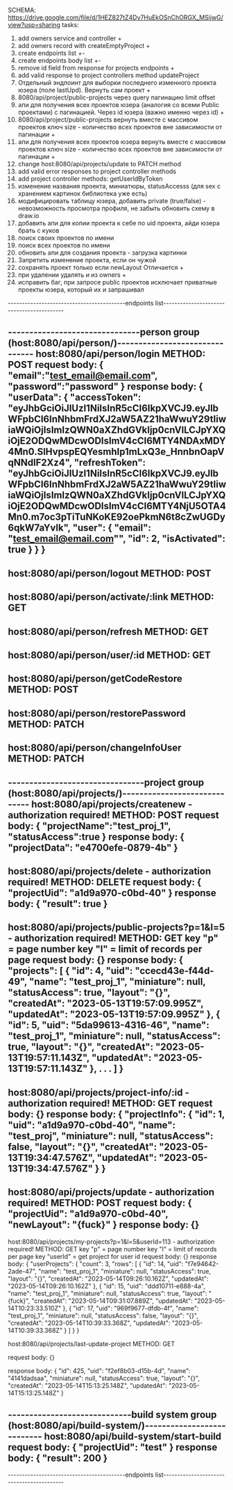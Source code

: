 SCHEMA: https://drive.google.com/file/d/1HEZ827tZ4Dv7HuEkOSnChORGX_MSijwG/view?usp=sharing
tasks:
1. add owners service and controller +
2. add owners record with createEmptyProject +
3. create endpoints list +-
4. create endpoints body list +-
5. remove id field from response for projects endpoints +
6. add valid response to project controllers method updateProject
7. Отдельный эндпоинт для выборки последнего изменного проекта юзера (поле lastUpd). Вернуть сам проект +
8. 8080/api/project/public-projects через query пагинацию limit offset
9. апи для получения всех проектов юзера (аналогия со всеми Public проектами) с пагинацией. Через id юзера (важно именно через id) +
10. 8080/api/project/public-projects вернуть вместе с массивом проектов ключ size - количество всех проектов вне зависимости от пагинации +
11. апи для получения всех проектов юзера вернуть вместе с массивом проектов ключ size - количество всех проектов вне зависимости от пагинации +
12. change host:8080/api/projects/update to PATCH method
13. add valid error responses to project controller methods
14. add project controller methods: getUserIdByToken
15. изменение названия проекта, миниатюры, statusAccesss (для sex с хранением картинок библиотека уже есть)
16. модифицировать таблицу юзера, добавить private (true/false) - невозможность просмотра профиля, не забыть обновить схему в draw.io
17. добавить апи для копии проекта к себе по uid проекта, айди юзера брать с куков
18. поиск своих проектов по имени
19. поиск всех проектов по имени
20. обновить апи для создания проекта - загрузка картинки
21. Запретить изменение проекта, если он чужой
22. сохранять проект только если newLayout Отличается +
23. при удалении удалять и из owners +
24. исправить баг, при запросе public проектов исключает приватные проекты юзера, который их и запрашивал


------------------------------------------endpoints list------------------------------------------

-------------------------------person group (host:8080/api/person/)-------------------------------
host:8080/api/person/login
METHOD: POST
request body:
{
    "email":"test_email@email.com",
    "password":"password"
}
response body:
{
    "userData": {
        "accessToken": "eyJhbGciOiJIUzI1NiIsInR5cCI6IkpXVCJ9.eyJlbWFpbCI6InNhbmFrdXJ2aW5AZ21haWwuY29tIiwiaWQiOjIsImlzQWN0aXZhdGVkIjp0cnVlLCJpYXQiOjE2ODQwMDcwODIsImV4cCI6MTY4NDAxMDY4Mn0.SlHvpspEQYesmhIp1mLxQ3e_HnnbnOapVqNNdlF2Xz4",
        "refreshToken": "eyJhbGciOiJIUzI1NiIsInR5cCI6IkpXVCJ9.eyJlbWFpbCI6InNhbmFrdXJ2aW5AZ21haWwuY29tIiwiaWQiOjIsImlzQWN0aXZhdGVkIjp0cnVlLCJpYXQiOjE2ODQwMDcwODIsImV4cCI6MTY4NjU5OTA4Mn0.m7oc3pTiTuNKoKE92oePkmN6t8cZwUGDy6qkW7aYvlk",
        "user": {
            "email": "test_email@email.com"",
            "id": 2,
            "isActivated": true
        }
    }
}
---
host:8080/api/person/logout
METHOD: POST
---
host:8080/api/person/activate/:link
METHOD: GET
---
host:8080/api/person/refresh
METHOD: GET
---
host:8080/api/person/user/:id
METHOD: GET
---
host:8080/api/person/getCodeRestore
METHOD: POST
---
host:8080/api/person/restorePassword
METHOD: PATCH
---
host:8080/api/person/changeInfoUser
METHOD: PATCH
---
--------------------------------project group (host:8080/api/projects/)-----------------------------
host:8080/api/projects/createnew - authorization required!
METHOD: POST
request body:
{
    "projectName":"test_proj_1",
    "statusAccess":true
}
response body:
{
    "projectData": "e4700efe-0879-4b"
}
---
host:8080/api/projects/delete - authorization required!
METHOD: DELETE
request body:
{
    "projectUid": "a1d9a970-c0bd-40"
}
response body:
{
    "result": true
}
---
host:8080/api/projects/public-projects?p=1&l=5 - authorization required!
METHOD: GET
key "p" = page number
key "l" = limit of records per page
request body:
{}
response body:
{
    "projects": [
        {
            "id": 4,
            "uid": "ccecd43e-f44d-49",
            "name": "test_proj_1",
            "miniature": null,
            "statusAccess": true,
            "layout": "{}",
            "createdAt": "2023-05-13T19:57:09.995Z",
            "updatedAt": "2023-05-13T19:57:09.995Z"
        },
        {
            "id": 5,
            "uid": "5da99613-4316-46",
            "name": "test_proj_1",
            "miniature": null,
            "statusAccess": true,
            "layout": "{}",
            "createdAt": "2023-05-13T19:57:11.143Z",
            "updatedAt": "2023-05-13T19:57:11.143Z"
        },
        .
        .
        .
    ]
}
---
host:8080/api/projects/project-info/:id - authorization required!
METHOD: GET
request body:
{}
response body:
{
    "projectInfo": {
        "id": 1,
        "uid": "a1d9a970-c0bd-40",
        "name": "test_proj",
        "miniature": null,
        "statusAccess": false,
        "layout": "{}",
        "createdAt": "2023-05-13T19:34:47.576Z",
        "updatedAt": "2023-05-13T19:34:47.576Z"
    }
}
---
host:8080/api/projects/update - authorization required!
METHOD: POST
request body:
{
    "projectUid": "a1d9a970-c0bd-40",
    "newLayout": "{fuck}"
}
response body:
{}
---
host:8080/api/projects/my-projects?p=1&l=5&userId=113 - authorization required!
METHOD: GET
key "p" = page number
key "l" = limit of records per page
key "userId" = get project for user id
request body:
{}
response body:
{
    "userProjects": {
        "count": 3,
        "rows": [
            {
                "id": 14,
                "uid": "f7e94642-2ade-47",
                "name": "test_proj_1",
                "miniature": null,
                "statusAccess": true,
                "layout": "{}",
                "createdAt": "2023-05-14T09:26:10.162Z",
                "updatedAt": "2023-05-14T09:26:10.162Z"
            },
            {
                "id": 15,
                "uid": "ddd10711-e888-4a",
                "name": "test_proj_1",
                "miniature": null,
                "statusAccess": true,
                "layout": "{fuck}",
                "createdAt": "2023-05-14T09:31:07.889Z",
                "updatedAt": "2023-05-14T10:23:33.510Z"
            },
            {
                "id": 17,
                "uid": "969f9677-dfdb-4f",
                "name": "test_proj_1",
                "miniature": null,
                "statusAccess": false,
                "layout": "{}",
                "createdAt": "2023-05-14T10:39:33.368Z",
                "updatedAt": "2023-05-14T10:39:33.368Z"
            }
        ]
    }
}

host:8080/api/projects/last-update-project
METHOD: GET

request body:
{}

response body:
{
    "id": 425,
    "uid": "f2ef8b03-d15b-4d",
    "name": "4141dadsaa",
    "miniature": null,
    "statusAccess": true,
    "layout": "{}",
    "createdAt": "2023-05-14T15:13:25.148Z",
    "updatedAt": "2023-05-14T15:13:25.148Z"
}


-----------------------------build system group (host:8080/api/build-system/)---------------------------
host:8080/api/build-system/start-build
request body:
{
    "projectUid": "test"
}
response body:
{
    "result": 200
}
---
------------------------------------------endpoints list------------------------------------------
